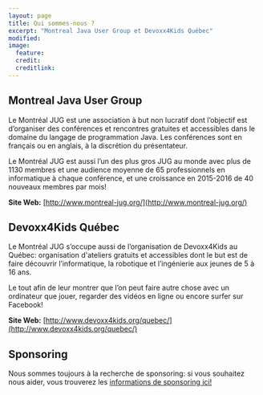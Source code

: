 ```yaml
---
layout: page
title: Qui sommes-nous ?
excerpt: "Montreal Java User Group et Devoxx4Kids Québec"
modified:
image:
  feature:
  credit:
  creditlink:
---
```


## Montreal Java User Group

Le Montréal JUG est une association à but non lucratif dont l’objectif est d’organiser des conférences et rencontres gratuites et accessibles dans le domaine du langage de programmation Java. Les conférences sont en français ou en anglais, à la discrétion du présentateur.

Le Montréal JUG est aussi l’un des plus gros JUG au monde avec plus de 1130 membres et une audience moyenne de 65 professionnels en informatique à chaque conférence, et une croissance en 2015-2016 de 40 nouveaux membres par mois!

__Site Web:__ [http://www.montreal-jug.org/](http://www.montreal-jug.org/)

## Devoxx4Kids Québec

Le Montréal JUG s’occupe aussi de l’organisation de Devoxx4Kids au Québec: organisation d'ateliers gratuits et accessibles dont le but est de faire découvrir l’informatique, la robotique et l’ingénierie aux jeunes de 5 à 16 ans. 

Le tout afin de leur montrer que l’on peut faire autre chose avec un ordinateur que jouer, regarder des vidéos en ligne ou encore surfer sur Facebook!

__Site Web:__ [http://www.devoxx4kids.org/quebec/](http://www.devoxx4kids.org/quebec/)

## Sponsoring

Nous sommes toujours à la recherche de sponsoring: si vous souhaitez nous aider, vous trouverez les [informations de sponsoring ici!](/sponsoring)
